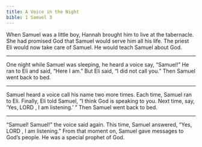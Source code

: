 ```yaml
---
title: A Voice in the Night
bible: 1 Samuel 3
---
```


When Samuel was a little boy, Hannah
brought him to live at the tabernacle.
She had promised God that Samuel
would serve him all his life. The
priest Eli would now take care of Samuel.
He would teach Samuel about God.

---

One night while Samuel was sleeping,
he heard a voice say, “Samuel!”
He ran to Eli and said, “Here I am.”
But Eli said, “I did not call you.”
Then Samuel went back to bed.

---

Samuel heard a voice call his
name two more times.
Each time, Samuel ran to Eli.
Finally, Eli told Samuel, “I think God
is speaking to you. Next time, say,
‘Yes, LORD
, I am listening.’ ”
Then Samuel went back to bed.

---

“Samuel! Samuel!” the voice said again.
This time, Samuel answered, “Yes, LORD
,
I am listening.” From that moment on,
Samuel gave messages to God’s people.
He was a special prophet of God.

